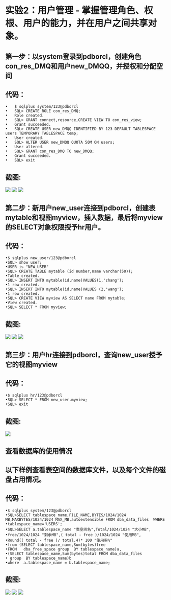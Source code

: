 # 实验2：用户管理 - 掌握管理角色、权根、用户的能力，并在用户之间共享对象。
## 第一步：以system登录到pdborcl，创建角色con_res_DMQ和用户new_DMQQ，并授权和分配空间
## 代码：
``` 
•	$ sqlplus system/123@pdborcl
•	SQL> CREATE ROLE con_res_DMQ;
•	Role created.
•	SQL> GRANT connect,resource,CREATE VIEW TO con_res_view;
•	Grant succeeded.
•	SQL> CREATE USER new_DMQQ IDENTIFIED BY 123 DEFAULT TABLESPACE users TEMPORARY TABLESPACE temp;
•	User created.
•	SQL> ALTER USER new_DMQQ QUOTA 50M ON users;
•	User altered.
•	SQL> GRANT con_res_DMQ TO new_DMQQ;
•	Grant succeeded.
•	SQL> exit
```
## 截图:
![](./1.1.png)
![](./1.2.png)
![](./1.3.png)
## 第二步：新用户new_user连接到pdborcl，创建表mytable和视图myview，插入数据，最后将myview的SELECT对象权限授予hr用户。
## 代码：
``` 
•$ sqlplus new_user/123@pdborcl
•SQL> show user;
•USER is "NEW_USER"
•SQL> CREATE TABLE mytable (id number,name varchar(50));
•Table created.
•SQL> INSERT INTO mytable(id,name)VALUES(1,'zhang');
•1 row created.
•SQL> INSERT INTO mytable(id,name)VALUES (2,'wang');
•1 row created.
•SQL> CREATE VIEW myview AS SELECT name FROM mytable;
•View created.
•SQL> SELECT * FROM myview;
```
## 截图:
![](./2.1.png)
![](./2.2.png)
![](./2.3.png)
## 第三步：用户hr连接到pdborcl，查询new_user授予它的视图myview
## 代码：
``` 
•$ sqlplus hr/123@pdborcl
•SQL> SELECT * FROM new_user.myview;
•SQL> exit
```
## 截图:
![](./3.1.png)
## 查看数据库的使用情况
## 以下样例查看表空间的数据库文件，以及每个文件的磁盘占用情况。
## 代码：
``` 
•$ sqlplus system/123@pdborcl
•SQL>SELECT tablespace_name,FILE_NAME,BYTES/1024/1024 MB,MAXBYTES/1024/1024 MAX_MB,autoextensible FROM dba_data_files  WHERE  •tablespace_name='USERS';
•SQL>SELECT a.tablespace_name "表空间名",Total/1024/1024 "大小MB",
•free/1024/1024 "剩余MB",( total - free )/1024/1024 "使用MB",
•Round(( total - free )/ total,4)* 100 "使用率%"
•from (SELECT tablespace_name,Sum(bytes)free
•FROM   dba_free_space group  BY tablespace_name)a,
•(SELECT tablespace_name,Sum(bytes)total FROM dba_data_files
• group  BY tablespace_name)b
•where  a.tablespace_name = b.tablespace_name;
```
## 截图:
![](./4.1.png)
![](./4.2.png)
![](./4.3.png)


